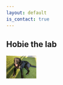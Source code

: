 ```yaml
---
layout: default
is_contact: true
---
```


## Hobie the lab
<img class="hobie-picture" src="02_hobie.pdf" width="80"/>
